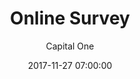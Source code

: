 ---
layout: post
permalink: /:title/
title: "Online Survey"
featuredTitle: "Online Survey"
date: 2017-11-27 07:00:00
number: 15
theme:
author: Capital One
tags: >
category: eshop
visible: true
featured: true
logo: /assets/img/charity/AutismOntario_BW.png
featuredImage: /assets/img/2017/pattern-red.png
github: https://github.com/CapitalOneCanadaHackathon/indspire-survey
description: This solution provides a simple and user-friendly way to create surveys, allow students to fill them out online, and access the results of the surveys through an admin dashboard. An analytics dashboard is also included which shows the aggregate results of each survey.
---